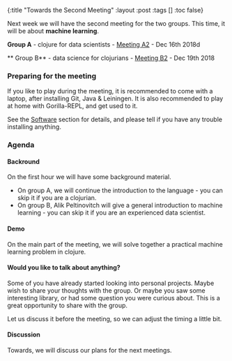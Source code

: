 {:title "Towards the Second Meeting"
 :layout :post
 :tags  []
 :toc false}

Next week we will have the second meeting for the two groups. This time, it will be about **machine learning**.


**Group A** - clojure for data scientists - [Meeting A2](https://www.meetup.com/Clojure-Israel/events/257088858/) - Dec 16th 2018d

** Group B** - data science for clojurians - [Meeting B2](https://www.meetup.com/Clojure-Israel/events/257089002/) - Dec 19th 2018

### Preparing for the meeting

If you like to play during the meeting, it is recommended to come with a laptop, after installing Git, Java & Leiningen. It is also recommended to play at home with Gorilla-REPL, and get used to it.

See the [Software](../../pages-output/software/) section for details, and please tell if you have any trouble installing anything.

### Agenda

#### Backround
On the first hour we will have some background material.
- On group A, we will continue the introduction to the language - you can skip it if you are a clojurian.
- On group B, Alik Peltinovitch will give a general introduction to machine learning - you can skip it if you are an experienced data scientist.

#### Demo
On the main part of the meeting, we will solve together a practical machine learning problem in clojure.

#### Would you like to talk about anything?

Some of you have already started looking into personal projects. Maybe wish to share your thoughts with the group. Or maybe you saw some interesting library, or had some question you were curious about. This is a great opportunity to share with the group.

Let us discuss it before the meeting, so we can adjust the timing a little bit.


#### Discussion
Towards, we will discuss our plans for the next meetings.

